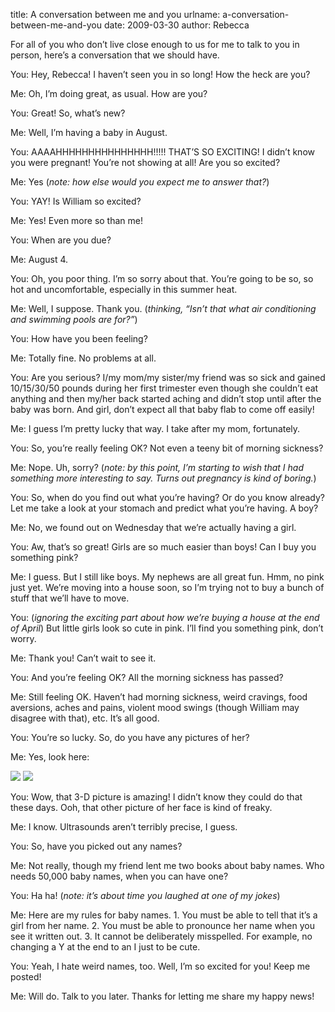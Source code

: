 title: A conversation between me and you
urlname: a-conversation-between-me-and-you
date: 2009-03-30
author: Rebecca

For all of you who don&#x02bc;t live close enough to us for me to talk to you in
person, here&#x02bc;s a conversation that we should have.

You: Hey, Rebecca! I haven&#x02bc;t seen you in so long! How the heck are you?

Me: Oh, I&#x02bc;m doing great, as usual. How are you?

You: Great! So, what&#x02bc;s new?

Me: Well, I&#x02bc;m having a baby in August.

You: AAAAHHHHHHHHHHHHHHH!!!!! THAT&#x02bc;S SO EXCITING! I didn&#x02bc;t know
you were pregnant! You&#x02bc;re not showing at all! Are you so excited?

Me: Yes (*note: how else would you expect me to answer that?*)

You: YAY! Is William so excited?

Me: Yes! Even more so than me!

You: When are you due?

Me: August 4.

You: Oh, you poor thing. I&#x02bc;m so sorry about that. You&#x02bc;re going to
be so, so hot and uncomfortable, especially in this summer heat.

Me: Well, I suppose. Thank you. (*thinking, &ldquo;Isn&#x02bc;t that what air
conditioning and swimming pools are for?&rdquo;*)

You: How have you been feeling?

Me: Totally fine. No problems at all.

You: Are you serious? I/my mom/my sister/my friend was so sick and gained
10/15/30/50 pounds during her first trimester even though she couldn&#x02bc;t
eat anything and then my/her back started aching and didn&#x02bc;t stop until
after the baby was born. And girl, don&#x02bc;t expect all that baby flab to
come off easily!

Me: I guess I&#x02bc;m pretty lucky that way. I take after my mom, fortunately.

You: So, you&#x02bc;re really feeling OK? Not even a teeny bit of morning
sickness?

Me: Nope. Uh, sorry? (*note: by this point, I&#x02bc;m starting to wish that I
had something more interesting to say. Turns out pregnancy is kind of boring.*)

You: So, when do you find out what you&#x02bc;re having? Or do you know already?
Let me take a look at your stomach and predict what you&#x02bc;re having. A boy?

Me: No, we found out on Wednesday that we&#x02bc;re actually having a girl.

You: Aw, that&#x02bc;s so great! Girls are so much easier than boys! Can I buy
you something pink?

Me: I guess. But I still like boys. My nephews are all great fun. Hmm, no pink
just yet. We&#x02bc;re moving into a house soon, so I&#x02bc;m trying not to buy
a bunch of stuff that we&#x02bc;ll have to move.

You: (*ignoring the exciting part about how we&#x02bc;re buying a house at the
end of April*) But little girls look so cute in pink. I&#x02bc;ll find you
something pink, don&#x02bc;t worry.

Me: Thank you! Can&#x02bc;t wait to see it.

You: And you&#x02bc;re feeling OK? All the morning sickness has passed?

Me: Still feeling OK. Haven&#x02bc;t had morning sickness, weird cravings, food
aversions, aches and pains, violent mood swings (though William may disagree
with that), etc. It&#x02bc;s all good.

You: You&#x02bc;re so lucky. So, do you have any pictures of her?

Me: Yes, look here:

<img src="{static}/images/2009-03-25-ultrasound-01.jpg" class="img-fluid">

<img src="{static}/images/2009-03-25-ultrasound-02.jpg" class="img-fluid">

You: Wow, that 3-D picture is amazing! I didn&#x02bc;t know they could do that
these days. Ooh, that other picture of her face is kind of freaky.

Me: I know. Ultrasounds aren&#x02bc;t terribly precise, I guess.

You: So, have you picked out any names?

Me: Not really, though my friend lent me two books about baby names. Who needs
50,000 baby names, when you can have one?

You: Ha ha! (*note: it&#x02bc;s about time you laughed at one of my jokes*)

Me: Here are my rules for baby names. 1. You must be able to tell that
it&#x02bc;s a girl from her name. 2. You must be able to pronounce her name when
you see it written out. 3. It cannot be deliberately misspelled. For example, no
changing a Y at the end to an I just to be cute.

You: Yeah, I hate weird names, too. Well, I&#x02bc;m so excited for you! Keep me
posted!

Me: Will do. Talk to you later. Thanks for letting me share my happy news!
